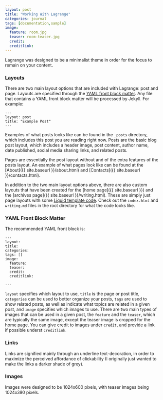 ```yaml
---
layout: post
title: "Working With Lagrange"
categories: journal
tags: [documentation,sample]
image:
  feature: room.jpg
  teaser: room-teaser.jpg
  credit:
  creditlink:
---
```


Lagrange was designed to be a minimalist theme in order for the focus to remain on your content.

### Layouts

There are two main layout options that are included with Lagrange: post and page. Layouts are specified through the [YAML front block matter](https://jekyllrb.com/docs/frontmatter/). Any file that contains a YAML front block matter will be processed by Jekyll. For example:

```
---
layout: post
title: "Example Post"
---
```

Examples of what posts looks like can be found in the `_posts` directory, which includes this post you are reading right now. Posts are the basic blog post layout, which includes a header image, post content, author name, date published, social media sharing links, and related posts.

Pages are essentially the post layout without and of the extra features of the posts layout. An example of what pages look like can be found at the [About]({{ site.baseurl }}/about.html) and [Contacts]({{ site.baseurl }}/contacts.html).

In addition to the two main layout options above, there are also custom layouts that have been created for the [home page]({{ site.baseurl }}) and the [archives page]({{ site.baseurl }}/writing.html). These are simply just page layouts with some [Liquid template code](https://shopify.github.io/liquid/). Check out the `index.html` and `writing.md` files in the root directory for what the code looks like.

### YAML Front Block Matter

The recommended YAML front block is:

```
---
layout:
title:
categories:
tags: []
image:
  feature:
  teaser:
  credit:
  creditlink:

---
```

`layout` specifies which layout to use, `title` is the page or post title, `categories` can be used to better organize your posts, `tags` are used to show related posts, as well as indicate what topics are related in a given post, and `image` specifies which images to use. There are two main types of images that can be used in a given post, the `feature` and the `teaser`, which are typically the same image, except the teaser image is cropped for the home page. You can give credit to images under `credit`, and provide a link if possible underst `creditlink`.

### Links

Links are signified mainly through an underline text-decoration, in order to maximize the perceived affordance of clickability (I originally just wanted to make the links a darker shade of grey).

### Images

Images were designed to be 1024x600 pixels, with teaser images being 1024x380 pixels.

